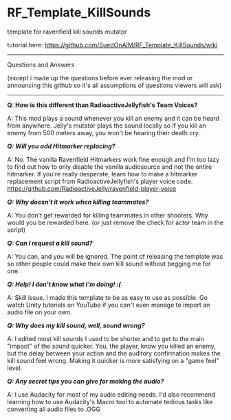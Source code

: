 # RF_Template_KillSounds
template for ravenfield kill sounds mutator

tutorial here:
https://github.com/SuedOnAIM/RF_Template_KillSounds/wiki

___________________________________________________________
Questions and Answers 

(except i made up the questions before ever releasing the mod or announcing this github so it's all assumptions of questions viewers will ask)
___________________________________________________________

**Q: How is this different than RadioactiveJellyfish's Team Voices?**

A: This mod plays a sound whenever you kill an enemy and it can be heard from anywhere. Jelly's mutator plays the sound locally so if you kill an enemy from 500 meters away, you won't be hearing their death cry.


***Q: Will you add Hitmarker replacing?***

A: No. The vanilla Ravenfield Hitmarkers work fine enough and I'm too lazy to find out how to only disable the vanilla audiosource and not the entire hitmarker. If you're really desperate, learn how to make a hitmarker replacement script from RadioactiveJellyfish's player voice code. https://github.com/RadioactiveJelly/ravenfield-player-voice

***Q: Why doesn't it work when killing teammates?***

A: You don't get rewarded for killing teammates in other shooters. Why would you be rewarded here. (or just remove the check for actor team in the script)

***Q: Can I request a kill sound?***

A: You can, and you will be ignored. The point of releasing the template was so other people could make their own kill sound without begging me for one.


***Q: Help! I don't know what I'm doing! :(***

A: Skill issue. I made this template to be as easy to use as possible. Go watch Unity tutorials on YouTube if you can't even manage to import an audio file on your own.


***Q: Why does my kill sound, well, sound wrong?***

A: I edited most kill sounds I used to be shorter and to get to the main "impact" of the sound quicker. You, the player, know you killed an enemy, but the delay between your action and the auditory confirmation makes the kill sound feel wrong. Making it quicker is more satisfying on a "game feel" level.


***Q: Any secret tips you can give for making the audio?***

A: I use Audacity for most of my audio editing needs. I'd also recommend learning how to use Audacity's Macro tool to automate tedious tasks like converting all audio files to .OGG
